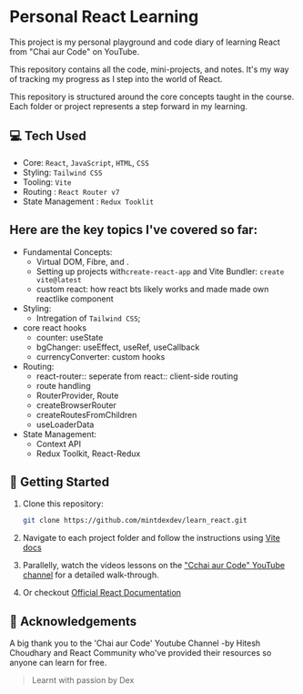 # Personal React Learning
This project is my personal playground and code diary of learning React from "Chai aur Code" on YouTube.

This repository contains all the code, mini-projects, and notes. It's my way of tracking my progress as I step into the world of React.

This repository is structured around the core concepts taught in the course. Each folder or project represents a step forward in my learning. 

## 💻 Tech Used
- Core: `React`, `JavaScript`, `HTML`, `CSS`
- Styling: `Tailwind CSS`
- Tooling: `Vite`
- Routing : `React Router v7`
- State Management : `Redux Tooklit`

## Here are the key topics I've covered so far:

- Fundamental Concepts:
  - Virtual DOM, Fibre, and .
  - Setting up projects with`create-react-app` and Vite Bundler: `create vite@latest`
  - custom react: how react bts likely works and made made own reactlike component
- Styling:
  - Intregation of `Tailwind CSS`;
- core react hooks
  - counter: useState
  - bgChanger: useEffect, useRef, useCallback
  - currencyConverter: custom hooks
- Routing:
  - react-router:: seperate from react:: client-side routing
  - route handling
  - RouterProvider, Route 
  - createBrowserRouter
  - createRoutesFromChildren
  - useLoaderData
- State Management:
  - Context API
  - Redux Toolkit, React-Redux


## 🚀 Getting Started

1. Clone this repository:
   ```bash
   git clone https://github.com/mintdexdev/learn_react.git
   ```

2. Navigate to each project folder and follow the instructions using [Vite docs](https://vite.dev/guide/)

3. Parallelly, watch the videos lessons on the ["Cchai aur Code" YouTube channel](https://youtube.com/playlist?list=PLu71SKxNbfoDqgPchmvIsL4hTnJIrtige&si=ttfmelo1MXSyEJtm) for a detailed walk-through.

4. Or checkout [Official React Documentation](https://react.dev/)

## 🙏 Acknowledgements

A big thank you to the 'Chai aur Code' Youtube Channel -by Hitesh Choudhary and
React Community who've provided their resources so anyone can learn for free.


>Learnt with passion by Dex